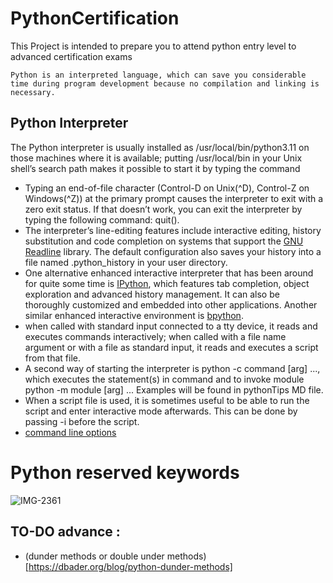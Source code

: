 # PythonCertification

This Project is intended to prepare you to attend python entry level to advanced certification exams

```
Python is an interpreted language, which can save you considerable time during program development because no compilation and linking is necessary.

```

## Python Interpreter

The Python interpreter is usually installed as /usr/local/bin/python3.11 on those machines where it is available; putting /usr/local/bin in your Unix shell’s search path makes it possible to start it by typing the command

- Typing an end-of-file character (Control-D on Unix(^D), Control-Z on Windows(^Z)) at the primary prompt causes the interpreter to exit with a zero exit status. If that doesn’t work, you can exit the interpreter by typing the following command: quit().
- The interpreter’s line-editing features include interactive editing, history substitution and code completion on systems that support the [GNU Readline](https://tiswww.case.edu/php/chet/readline/rltop.html) library. The default configuration also saves your history into a file named .python_history in your user directory.
- One alternative enhanced interactive interpreter that has been around for quite some time is [IPython](https://ipython.org/), which features tab completion, object exploration and advanced history management. It can also be thoroughly customized and embedded into other applications. Another similar enhanced interactive environment is [bpython](https://www.bpython-interpreter.org/downloads.html).
- when called with standard input connected to a tty device, it reads and executes commands interactively; when called with a file name argument or with a file as standard input, it reads and executes a script from that file.
- A second way of starting the interpreter is python -c command [arg] ..., which executes the statement(s) in command and to invoke module python -m module [arg] ... Examples will be found in pythonTips MD file.
- When a script file is used, it is sometimes useful to be able to run the script and enter interactive mode afterwards. This can be done by passing -i before the script.
- [command line options](https://docs.python.org/3/using/cmdline.html#using-on-general)

Python reserved keywords
========================

![IMG-2361](https://user-images.githubusercontent.com/11929387/180302119-d8076204-3cf6-4858-9413-f4a51980ad11.JPG)

## TO-DO advance :
* (dunder methods or double under methods)[https://dbader.org/blog/python-dunder-methods]